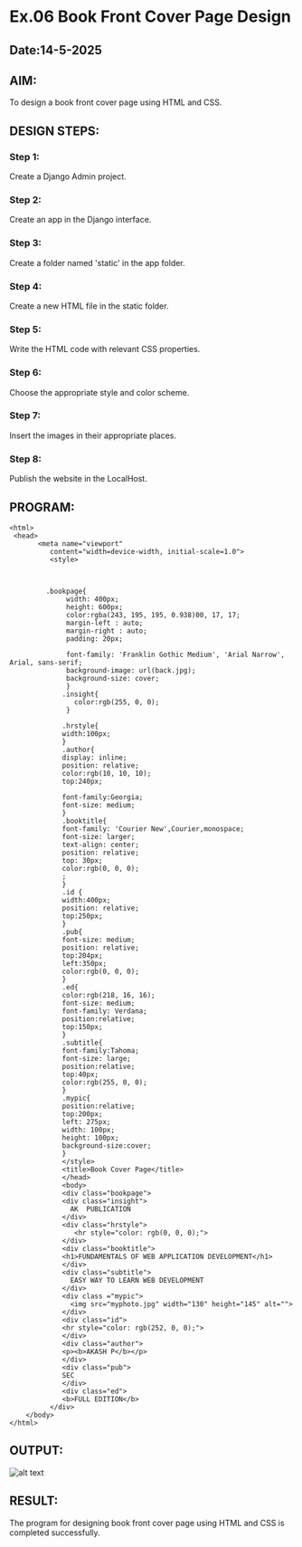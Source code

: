 # Ex.06 Book Front Cover Page Design
## Date:14-5-2025

## AIM:
To design a book front cover page using HTML and CSS.

## DESIGN STEPS:

### Step 1:
Create a Django Admin project.

### Step 2:
Create an app in the Django interface.

### Step 3:
Create a folder named 'static' in the app folder.

### Step 4:
Create a new HTML file in the static folder.

### Step 5:
Write the HTML code with relevant CSS properties.

### Step 6:
Choose the appropriate style and color scheme.

### Step 7:
Insert the images in their appropriate places.

### Step 8:
Publish the website in the LocalHost.

## PROGRAM:
```
<html>
 <head>
       <meta name="viewport"
          content="width=device-width, initial-scale=1.0">
          <style>
         


         .bookpage{
              width: 400px;
              height: 600px;
              color:rgba(243, 195, 195, 0.938)00, 17, 17;
              margin-left : auto;
              margin-right : auto;
              padding: 20px;

              font-family: 'Franklin Gothic Medium', 'Arial Narrow', Arial, sans-serif;
              background-image: url(back.jpg);
              background-size: cover;
              }
             .insight{
                color:rgb(255, 0, 0);
              }

             .hrstyle{
             width:100px;
             }
             .author{
             display: inline;
             position: relative;
             color:rgb(10, 10, 10);
             top:240px;

             font-family:Georgia;
             font-size: medium;
             }
             .booktitle{
             font-family: 'Courier New',Courier,monospace;
             font-size: larger;
             text-align: center;
             position: relative;
             top: 30px;
             color:rgb(0, 0, 0);
             ;
             }
             .id {
             width:400px;
             position: relative;
             top:250px;
             }
             .pub{
             font-size: medium;
             position: relative;
             top:204px;
             left:350px;
             color:rgb(0, 0, 0);
             }
             .ed{
             color:rgb(218, 16, 16);
             font-size: medium;
             font-family: Verdana;
             position:relative;
             top:150px;
             }
             .subtitle{
             font-family:Tahoma;
             font-size: large;
             position:relative;
             top:40px;
             color:rgb(255, 0, 0);
             }
             .mypic{
             position:relative;
             top:200px;
             left: 275px;
             width: 100px;
             height: 100px;
             background-size:cover;
             }
             </style>
             <title>Book Cover Page</title>
             </head>
             <body>
             <div class="bookpage">
             <div class="insight">
               AK  PUBLICATION
             </div>
             <div class="hrstyle">
                <hr style="color: rgb(0, 0, 0);">
             </div>
             <div class="booktitle">
             <h1>FUNDAMENTALS OF WEB APPLICATION DEVELOPMENT</h1>
             </div>
             <div class="subtitle">
               EASY WAY TO LEARN WEB DEVELOPMENT
             </div>
             <div class ="mypic">
               <img src="myphoto.jpg" width="130" height="145" alt="">
             </div>
             <div class="id">
             <hr style="color: rgb(252, 0, 0);">
             </div>
             <div class="author">
             <p><b>AKASH P</b></p>
             </div>
             <div class="pub">
             SEC
             </div>
             <div class="ed">
             <b>FULL EDITION</b>
          </div>
    </body>
</html>
```


## OUTPUT:
![alt text](<Screenshot 2025-05-07 003338.png>)

## RESULT:
The program for designing book front cover page using HTML and CSS is completed successfully.
